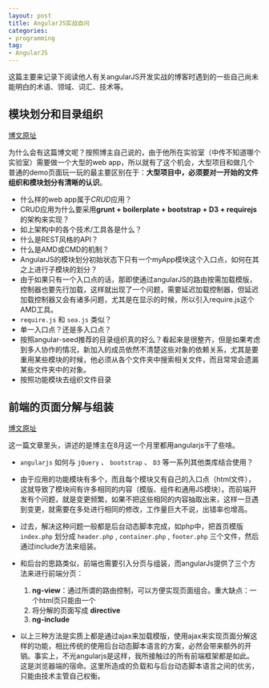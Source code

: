 ```yaml
---
layout: post
title: AngularJS实战自问
categories:
- programming
tag:
- AngularJS
---
```


这篇主要来记录下阅读他人有关angularJS开发实战的博客时遇到的一些自己尚未能明白的术语、领域、词汇、技术等。

## 模块划分和目录组织
[博文原址](http://www.storagelab.org.cn/zhangdi/2013/07/23/angularjs_for_actual_project/)

为什么会有这篇博文呢？按照博主自己说的，由于他所在实验室（中传不知道哪个实验室）需要做一个大型的web app，所以就有了这个机会，大型项目和做几个普通的demo页面玩一玩的最主要区别在于：**大型项目中，必须要对一开始的文件组织和模块划分有清晰的认识**。

- 什么样的web app属于*CRUD*应用？
- CRUD应用为什么要采用**grunt + boilerplate + bootstrap + D3 + requirejs**的架构来实现？
- 如上架构中的各个技术/工具各是什么？
- 什么是REST风格的API？
- 什么是AMD或CMD的机制？
- AngularJS的模块划分初始状态下只有一个myApp模块这个入口点，如何在其之上进行子模块的划分？
- 由于如果只有一个入口点的话，那即使通过angularJS的路由按需加载模版，控制器也要先行加载，这样就出现了一个问题，需要延迟加载控制器，但延迟加载控制器又会有诸多问题，尤其是在显示的时候，所以引入require.js这个AMD工具。
- `require.js` 和 `sea.js` 类似？
- 单一入口点？还是多入口点？
- 按照angular-seed推荐的目录组织真的好么？看起来是很整齐，但是如果考虑到多人协作的情况，新加入的成员依然不清楚这些对象的依赖关系，尤其是要重用某些模块的时候，他必须从各个文件夹中搜索相关文件，而且常常会遗漏某些文件夹中的对象。
- 按照功能模块去组织文件目录

## 前端的页面分解与组装
[博文原址](http://www.storagelab.org.cn/zhangdi/2013/08/26/angularjs_project02/)

这一篇文章里头，讲述的是博主在8月这一个月里都用angularjs干了些啥。

- `angularjs` 如何与 `jQuery` 、 `bootstrap` 、 `D3` 等一系列其他类库结合使用？
- 由于应用的功能模块有多个，而且每个模块又有自己的入口点（html文件），这就导致了模块间有许多相同的内容（模版、组件和通用JS模块）。而前端开发有个问题，就是变更频繁，如果不把这些相同的内容抽取出来，这样一旦遇到变更，就需要在多处进行相同的修改，工作量巨大不说，出错率也增高。

- 过去，解决这种问题一般都是后台动态脚本完成，如php中，把首页模版 `index.php` 划分成 `header.php` , `container.php` , `footer.php` 三个文件，然后通过include方法来组装。

- 和后台的思路类似，前端也需要引入分页与组装，而angularJs提供了三个方法来进行前端分页：
	1. **ng-view**：通过所谓的路由控制，可以方便实现页面组合。重大缺点：一个html页只能由一个
	2. 将分解的页面写成 **directive**
	3. **ng-include**

- 以上三种方法是实质上都是通过ajax来加载模版，使用ajax来实现页面分解这样的功能，相比传统的使用后台动态脚本语言的方案，必然会带来额外的开销。事实上，不光angularjs是这样，我所接触过的所有前端框架都是如此。这是浏览器端的宿命。这里所造成的负载和与后台动态脚本语言之间的优劣，只能由技术主管自己权衡。